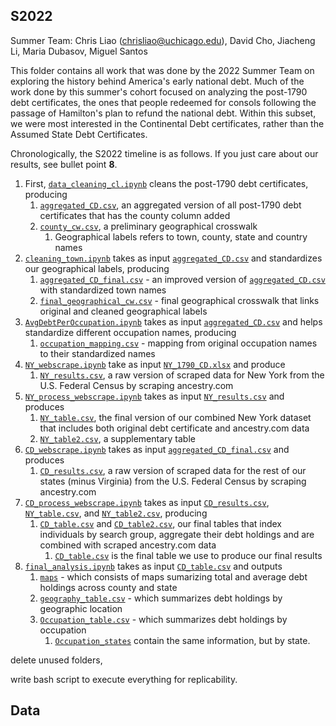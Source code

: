 ## S2022
Summer Team: Chris Liao (chrisliao@uchicago.edu), David Cho, Jiacheng Li, Maria Dubasov, Miguel Santos

This folder contains all work that was done by the 2022 Summer Team on exploring the history behind America's early national debt. 
Much of the work done by this summer's cohort focused on analyzing the post-1790 debt certificates, the ones that people redeemed for consols following the passage of Hamilton's plan to refund the national debt. 
Within this subset, we were most interested in the Continental Debt certificates, rather than the Assumed State Debt Certificates.

Chronologically, the S2022 timeline is as follows. If you just care about our results, see bullet point **8**.
1. First, [`data_cleaning_cl.ipynb`](cleaning/data_cleaning_cl.ipynb) cleans the post-1790 debt certificates, producing
   1. [`aggregated_CD.csv`](data_raw/post1790/Aggregated/raw/aggregated_CD.csv), an aggregated version of all post-1790 debt certificates that has the county column added
   2. [`county_cw.csv`](data_raw/AssetGeography/county_cw.csv), a preliminary geographical crosswalk
      1. Geographical labels refers to town, county, state and country names
2. [`cleaning_town.ipynb`](S2022/debt_distribution_tables/cleaning_town.ipynb) takes as input [`aggregated_CD.csv`](data_raw/post1790/Aggregated/raw/aggregated_CD.csv) and standardizes our geographical labels, producing
   1. [`aggregated_CD_final.csv`](data_raw/post1790/Aggregated/raw/aggregated_CD_final.csv) - an improved version of [`aggregated_CD.csv`](data_raw/post1790/Aggregated/raw/aggregated_CD.csv) with standardized town names
   2. [`final_geographical_cw.csv`](data_raw/AssetGeography/final_geographical_cw.csv) - final geographical crosswalk that links original and cleaned geographical labels
3. [`AvgDebtPerOccupation.ipynb`](S2022/occupational_analysis/avg_debt_occupation/AvgDebtPerOccupation.ipynb) takes as input [`aggregated_CD.csv`](data_raw/post1790/Aggregated/raw/aggregated_CD.csv) and helps standardize different occupation names, producing
   1. [`occupation_mapping.csv`](data_raw/post1790/Aggregated/occupation/occupation_mapping.csv) - mapping from original occupation names to their standardized names
4. [`NY_webscrape.ipynb`](S2022/scraping/NY_webscrape.ipynb) take as input [`NY_1790_CD.xlsx`](data_raw/post1790/NY/NY_1790_CD.xlsx) and produce
   1. [`NY_results.csv`](S2022/scraping/NY_results.csv), a raw version of scraped data for New York from the U.S. Federal Census by scraping ancestry.com
5. [`NY_process_webscrape.ipynb`](S2022/scraping/NY_process_webscrape.ipynb) takes as input [`NY_results.csv`](S2022/scraping/NY_results.csv) and produces
   1. [`NY_table.csv`](data_raw/post1790/Aggregated/NY_table.csv), the final version of our combined New York dataset that includes both original debt certificate and ancestry.com data
   2. [`NY_table2.csv`](data_raw/post1790/Aggregated/NY_table.csv), a supplementary table
6. [`CD_webscrape.ipynb`](S2022/scraping/CD_webscrape.ipynb) takes as input [`aggregated_CD_final.csv`](data_raw/post1790/Aggregated/raw/aggregated_CD_final.csv) and produces
   1. [`CD_results.csv`](S2022/scraping/CD_results.csv), a raw version of scraped data for the rest of our states (minus Virginia) from the U.S. Federal Census by scraping ancestry.com
7. [`CD_process_webscrape.ipynb`](S2022/scraping/CD_process_webscrape.ipynb) takes as input [`CD_results.csv`](S2022/scraping/CD_results.csv), [`NY_table.csv`](data_raw/post1790/Aggregated/NY_table.csv), and [`NY_table2.csv`](data_raw/post1790/Aggregated/NY_table.csv), producing
   1. [`CD_table.csv`](S2022/Results/CD_table.csv) and [`CD_table2.csv`](S2022/Results/CD_table2.csv), our final tables that index individuals by search group, aggregate their debt holdings and are combined with scraped ancestry.com data
      1. [`CD_table.csv`](S2022/Results/CD_table.csv) is the final table we use to produce our final results 
8. [`final_analysis.ipynb`](S2022/final_analysis/analysis.ipynb) takes as input [`CD_table.csv`](S2022/Results/CD_table.csv) and outputs
   1. [`maps`](S2022/Results/maps) - which consists of maps sumarizing total and average debt holdings across county and state
   2. [`geography_table.csv`](S2022/Results/geography_table.csv) - which summarizes debt holdings by geographic location
   3. [`Occupation_table.csv`](S2022/Results/Occupation_table.csv) - which summarizes debt holdings by occupation
      1. [`Occupation_states`](S2022/Results/Occupation_states) contain the same information, but by state.  

delete unused folders,

write bash script to execute everything for replicability. 


## Data

